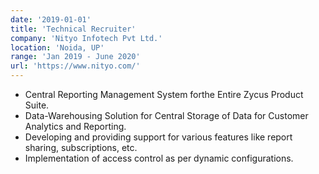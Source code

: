 ```yaml
---
date: '2019-01-01'
title: 'Technical Recruiter'
company: 'Nityo Infotech Pvt Ltd.'
location: 'Noida, UP'
range: 'Jan 2019 - June 2020'
url: 'https://www.nityo.com/'
---
```


- Central Reporting Management System forthe Entire Zycus Product Suite.
- Data-Warehousing Solution for Central Storage of Data for Customer Analytics and Reporting.
- Developing and providing support for various features like report sharing, subscriptions, etc.
- Implementation of access control as per dynamic configurations.
